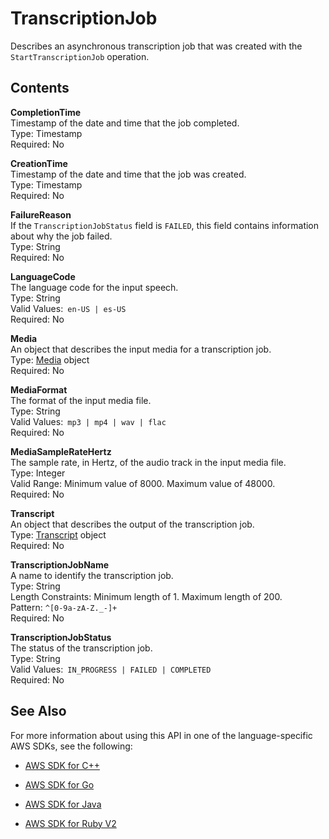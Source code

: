 # TranscriptionJob<a name="API_TranscriptionJob"></a>

Describes an asynchronous transcription job that was created with the `StartTranscriptionJob` operation\.

## Contents<a name="API_TranscriptionJob_Contents"></a>

 **CompletionTime**   
Timestamp of the date and time that the job completed\.  
Type: Timestamp  
Required: No

 **CreationTime**   
Timestamp of the date and time that the job was created\.  
Type: Timestamp  
Required: No

 **FailureReason**   
If the `TranscriptionJobStatus` field is `FAILED`, this field contains information about why the job failed\.  
Type: String  
Required: No

 **LanguageCode**   
The language code for the input speech\.  
Type: String  
Valid Values:` en-US | es-US`   
Required: No

 **Media**   
An object that describes the input media for a transcription job\.  
Type: [Media](API_Media.md) object  
Required: No

 **MediaFormat**   
The format of the input media file\.  
Type: String  
Valid Values:` mp3 | mp4 | wav | flac`   
Required: No

 **MediaSampleRateHertz**   
The sample rate, in Hertz, of the audio track in the input media file\.   
Type: Integer  
Valid Range: Minimum value of 8000\. Maximum value of 48000\.  
Required: No

 **Transcript**   
An object that describes the output of the transcription job\.  
Type: [Transcript](API_Transcript.md) object  
Required: No

 **TranscriptionJobName**   
A name to identify the transcription job\.  
Type: String  
Length Constraints: Minimum length of 1\. Maximum length of 200\.  
Pattern: `^[0-9a-zA-Z._-]+`   
Required: No

 **TranscriptionJobStatus**   
The status of the transcription job\.  
Type: String  
Valid Values:` IN_PROGRESS | FAILED | COMPLETED`   
Required: No

## See Also<a name="API_TranscriptionJob_SeeAlso"></a>

For more information about using this API in one of the language\-specific AWS SDKs, see the following:

+  [AWS SDK for C\+\+](http://docs.aws.amazon.com/goto/SdkForCpp/transcribe-2017-10-26/TranscriptionJob) 

+  [AWS SDK for Go](http://docs.aws.amazon.com/goto/SdkForGoV1/transcribe-2017-10-26/TranscriptionJob) 

+  [AWS SDK for Java](http://docs.aws.amazon.com/goto/SdkForJava/transcribe-2017-10-26/TranscriptionJob) 

+  [AWS SDK for Ruby V2](http://docs.aws.amazon.com/goto/SdkForRubyV2/transcribe-2017-10-26/TranscriptionJob) 